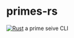 # primes-rs
[![Rust](https://github.com/pro465/primes-rs/actions/workflows/rust.yml/badge.svg)](https://github.com/pro465/primes-rs/actions/workflows/rust.yml)
a prime seive CLI
